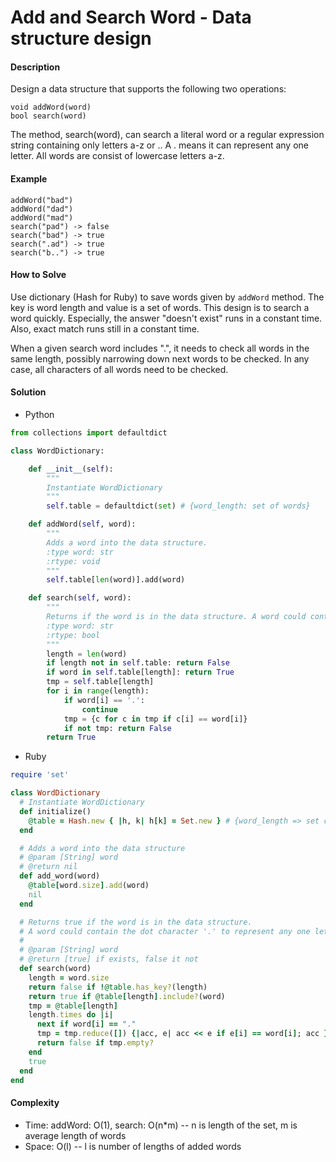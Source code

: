 # Add and Search Word - Data structure design

#### Description

Design a data structure that supports the following two operations:

```
void addWord(word)
bool search(word)
```

The method, search(word), can search a literal word or a regular expression string containing only letters a-z or .. A . means it can represent any one letter. All words are consist of lowercase letters a-z.

#### Example

```
addWord("bad")
addWord("dad")
addWord("mad")
search("pad") -> false
search("bad") -> true
search(".ad") -> true
search("b..") -> true
```

#### How to Solve

Use dictionary (Hash for Ruby) to save words given by `addWord` method. The key is word length and value is a set of words.
This design is to search a word quickly. Especially, the answer "doesn't exist" runs in a constant time. Also, exact match runs still in a constant time.

When a given search word includes ".", it needs to check all words in the same length, possibly narrowing down next words to be checked. In any case, all characters of all words need to be checked.

#### Solution
- Python

```python
from collections import defaultdict

class WordDictionary:

    def __init__(self):
        """
        Instantiate WordDictionary
        """
        self.table = defaultdict(set) # {word_length: set of words}

    def addWord(self, word):
        """
        Adds a word into the data structure.
        :type word: str
        :rtype: void
        """
        self.table[len(word)].add(word)

    def search(self, word):
        """
        Returns if the word is in the data structure. A word could contain the dot character '.' to represent any one letter.
        :type word: str
        :rtype: bool
        """
        length = len(word)
        if length not in self.table: return False
        if word in self.table[length]: return True
        tmp = self.table[length]
        for i in range(length):
            if word[i] == '.':
                continue
            tmp = {c for c in tmp if c[i] == word[i]}
            if not tmp: return False
        return True
```

- Ruby

```ruby
require 'set'

class WordDictionary
  # Instantiate WordDictionary
  def initialize()
    @table = Hash.new { |h, k| h[k] = Set.new } # {word_length => set of words}
  end

  # Adds a word into the data structure
  # @param [String] word
  # @return nil
  def add_word(word)
    @table[word.size].add(word)
    nil
  end

  # Returns true if the word is in the data structure.
  # A word could contain the dot character '.' to represent any one letter.
  #
  # @param [String] word
  # @return [true] if exists, false it not
  def search(word)
    length = word.size
    return false if !@table.has_key?(length)
    return true if @table[length].include?(word)
    tmp = @table[length]
    length.times do |i|
      next if word[i] == "."
      tmp = tmp.reduce([]) {|acc, e| acc << e if e[i] == word[i]; acc }
      return false if tmp.empty?
    end
    true
  end
end
```

#### Complexity
- Time: addWord: O(1), search: O(n*m) -- n is length of the set, m is average length of words
- Space: O(l) -- l is number of lengths of added words